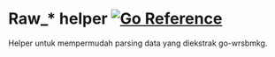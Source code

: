 # Raw_* helper [![Go Reference](https://pkg.go.dev/badge/codeberg.org/Yonle/go-wrsbmkg/helper.svg)](https://pkg.go.dev/codeberg.org/Yonle/go-wrsbmkg/helper)
Helper untuk mempermudah parsing data yang diekstrak go-wrsbmkg.
